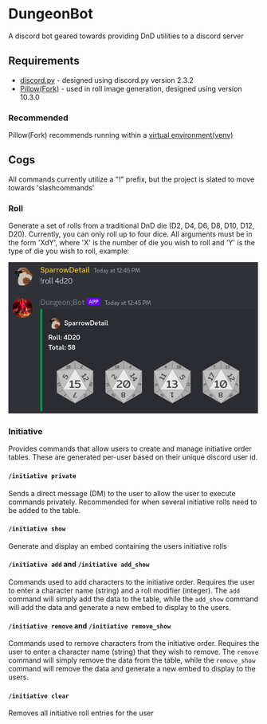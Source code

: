 # DungeonBot
A discord bot geared towards providing DnD utilities to a discord server

## Requirements
- [discord.py](https://discordpy.readthedocs.io/en/stable/intro.html) - designed using discord.py version 2.3.2
- [Pillow(Fork)](https://pillow.readthedocs.io/en/stable/installation.html) - used in roll image generation, designed using version 10.3.0

### Recommended
Pillow(Fork) recommends running within a [virtual environment(venv)](https://docs.python.org/3/library/venv.html)

## Cogs
All commands currently utilize a "!" prefix, but the project is slated to move towards 'slashcommands'

### Roll
Generate a set of rolls from a traditional DnD die (D2, D4, D6, D8, D10, D12, D20). Currently, you can only roll up to four dice.
All arguments must be in the form 'XdY', where 'X' is the number of die you wish to roll and 'Y' is the type of die you wish to roll, example:

![RollImage](.readme/roll_sample.png)

### Initiative
Provides commands that allow users to create and manage initiative order tables. These are generated per-user based on their unique discord user
id.

#### `/initiative private`
Sends a direct message (DM) to the user to allow the user to execute commands privately. Recommended for when several initiative rolls need to be added to
the table.

#### `/initiative show`
Generate and display an embed containing the users initiative rolls

#### `/initiative add` and `/initiative add_show`
Commands used to add characters to the initiative order. Requires the user to enter a character name (string) and a roll modifier (integer). The `add`
command will simply add the data to the table, while the `add_show` command will add the data and generate a new embed to display to the users.

#### `/initiative remove` and `/initiative remove_show`
Commands used to remove characters from the initiative order. Requires the user to enter a character name (string) that they wish to remove. The `remove`
command will simply remove the data from the table, while the `remove_show` command will remove the data and generate a new embed to display to the users.

#### `/initiative clear`
Removes all initiative roll entries for the user
